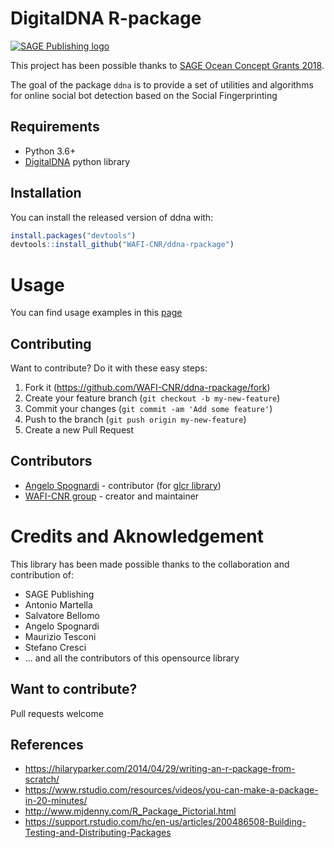 # DigitalDNA R-package
[![SAGE Publishing logo](https://uk.sagepub.com/sites/all/themes/sage_corp/logo.svg)](https://uk.sagepub.com/en-gb/eur/home)

This project has been possible thanks to [SAGE Ocean Concept Grants 2018](https://ocean.sagepub.com/concept-grants).

The goal of the package `ddna` is to provide a set of utilities and algorithms for online social bot detection based on the Social Fingerprinting



## Requirements

- Python 3.6+
- [DigitalDNA](https://github.com/WAFI-CNR/ddna-toolbox) python library

## Installation

You can install the released version of ddna with:

``` r
install.packages("devtools")
devtools::install_github("WAFI-CNR/ddna-rpackage")
```

# Usage

You can find usage examples in this [page](examples/DigitalDNA.md)

## Contributing

Want to contribute? Do it with these easy steps:

1. Fork it (<https://github.com/WAFI-CNR/ddna-rpackage/fork>)
2. Create your feature branch (`git checkout -b my-new-feature`)
3. Commit your changes (`git commit -am 'Add some feature'`)
4. Push to the branch (`git push origin my-new-feature`)
5. Create a new Pull Request

## Contributors

- [Angelo Spognardi](https://angelospognardi.site.uniroma1.it/) - contributor (for [glcr library](https://github.com/WAFI-CNR/glcr))
- [WAFI-CNR group](https://github.com/WAFI-CNR) - creator and maintainer

# Credits and Aknowledgement

This library has been made possible thanks to the collaboration and contribution of:
- SAGE Publishing
- Antonio Martella
- Salvatore Bellomo
- Angelo Spognardi
- Maurizio Tesconi
- Stefano Cresci
- ... and all the contributors of this opensource library

## Want to contribute?
Pull requests welcome

## References

- https://hilaryparker.com/2014/04/29/writing-an-r-package-from-scratch/
- https://www.rstudio.com/resources/videos/you-can-make-a-package-in-20-minutes/
- http://www.mjdenny.com/R_Package_Pictorial.html
- https://support.rstudio.com/hc/en-us/articles/200486508-Building-Testing-and-Distributing-Packages
